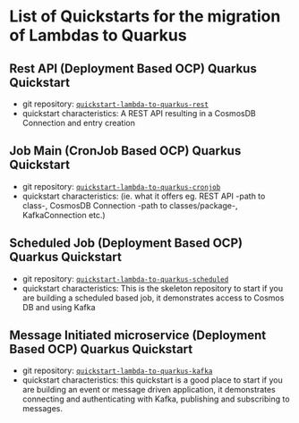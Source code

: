 # List of Quickstarts for the migration of Lambdas to Quarkus

## Rest API (Deployment Based OCP) Quarkus Quickstart

* git repository: [`quickstart-lambda-to-quarkus-rest`](https://gitlab.consulting.redhat.com/tech-specialists/aws-lambdas-to-azure-quakus-containers/blob/main/quickstart-cronjob-quarkus)
* quickstart characteristics: A REST API resulting in a CosmosDB Connection and entry creation

## Job Main (CronJob Based OCP) Quarkus Quickstart

* git repository: [`quickstart-lambda-to-quarkus-cronjob`](https://gitlab.consulting.redhat.com/tech-specialists/aws-lambdas-to-azure-quakus-containers/blob/main/quickstart-lambda-to-quarkus-cronjob)
* quickstart characteristics: (ie. what it offers eg. REST API -path to class-, CosmosDB Connection -path to classes/package-, KafkaConnection etc.)


## Scheduled Job (Deployment Based OCP) Quarkus Quickstart

* git repository: [`quickstart-lambda-to-quarkus-scheduled`](https://gitlab.consulting.redhat.com/tech-specialists/aws-lambdas-to-azure-quakus-containers/blob/main/quickstart-lambda-to-quarkus-scheduledt)
* quickstart characteristics: This is the skeleton repository to start if you are building a scheduled based job, it demonstrates access to Cosmos DB and using Kafka

## Message Initiated microservice (Deployment Based OCP) Quarkus Quickstart

* git repository: [`quickstart-lambda-to-quarkus-kafka`](https://gitlab.consulting.redhat.com/tech-specialists/aws-lambdas-to-azure-quakus-containers/blob/main/quickstart-lambda-to-quarkus-kafka)
* quickstart characteristics: this quickstart is a good place to start if you are building an event or message driven application, it demonstrates connecting and authenticating with Kafka, publishing and subscribing to messages. 
